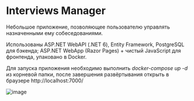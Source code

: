 # Interviews Manager

Небольшое приложение, позволяющее пользователю управлять назначенными ему собеседованиями.

Использованы ASP.NET WebAPI (.NET 6), Entity Framework, PostgreSQL для бэкенда; ASP.NET WebApp (Razor Pages) + чистый JavaScript для фронтенда, упаковано в Docker.

Для запуска приложения необходимо выполнить <i>docker-compose up -d </i>из корневой папки, после завершения развёртывания открыть в браузере http://localhost:7000/

![image](https://user-images.githubusercontent.com/31833100/178781668-626be330-72fc-49b7-b623-04ed71424efc.png)

